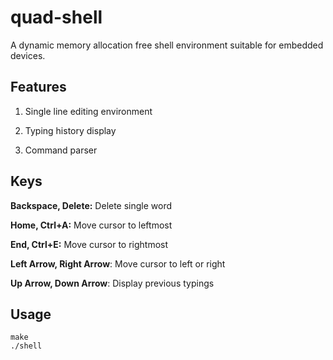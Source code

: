 # quad-shell

A dynamic memory allocation free shell environment suitable for embedded devices.

## Features

1. Single line editing environment

2. Typing history display

3. Command parser

## Keys

**Backspace, Delete:** Delete single word

**Home, Ctrl+A:** Move cursor to leftmost

**End, Ctrl+E:** Move cursor to rightmost

**Left Arrow, Right Arrow**: Move cursor to left or right

**Up Arrow, Down Arrow**: Display previous typings

## Usage

```
make
./shell
```
